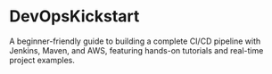 # DevOpsKickstart
A beginner-friendly guide to building a complete CI/CD pipeline with Jenkins, Maven, and AWS, featuring hands-on tutorials and real-time project examples.

